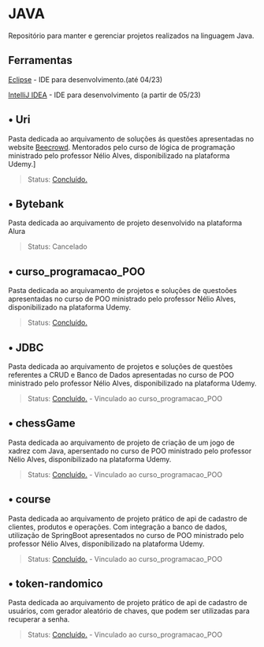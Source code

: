 # JAVA

Repositório para manter e gerenciar projetos realizados na linguagem Java.

## Ferramentas

[Eclipse](https://www.eclipse.org/downloads/) - IDE para desenvolvimento.(até 04/23)

[IntelliJ IDEA](https://www.jetbrains.com/pt-br/idea/download/#section=windows) - IDE para desenvolvimento (a partir de 05/23)

## • Uri

Pasta dedicada ao arquivamento de soluções ás questões apresentadas no website [Beecrowd](https://www.beecrowd.com.br/judge/pt). Mentorados pelo curso de lógica de programação ministrado pelo professor Nélio Alves, disponibilizado na plataforma Udemy.]

> Status: [Concluído.](https://www.udemy.com/certificate/UC-a7d0b78d-a0a6-49df-98ae-1a018a74062f/)

## • Bytebank

Pasta dedicada ao arquivamento de projeto desenvolvido na plataforma Alura

> Status: Cancelado

## • curso_programacao_POO

Pasta dedicada ao arquivamento de projetos e soluções de questoões apresentadas no curso de POO ministrado pelo professor Nélio Alves, disponibilizado na plataforma Udemy.

> Status: [Concluído.](https://www.udemy.com/certificate/UC-d948107e-e900-4fa8-a716-9c65dd546159/)

## • JDBC

Pasta dedicada ao arquivamento de projetos e soluções de questões referentes a CRUD e Banco de Dados apresentadas no curso de POO ministrado pelo professor Nélio Alves, disponibilizado na plataforma Udemy.

> Status: [Concluído.](https://github.com/pivonogueira/JAVA/tree/main/JDBC) - Vinculado ao curso_programacao_POO

## • chessGame

Pasta dedicada ao arquivamento de projeto de criação de um jogo de xadrez com Java, apersentado no curso de POO ministrado pelo professor Nélio Alves, disponibilizado na plataforma Udemy.

> Status: [Concluído.](https://github.com/pivonogueira/JAVA/tree/main/chessGame) - Vinculado ao curso_programacao_POO

## • course

Pasta dedicada ao arquivamento de projeto prático de api de cadastro de clientes, produtos e operações. Com integração a banco de dados, utilização de SpringBoot apresentados no curso de POO ministrado pelo professor Nélio Alves, disponibilizado na plataforma Udemy.

> Status: [Concluído.](https://github.com/pivonogueira/JAVA/tree/main/course) - Vinculado ao curso_programacao_POO

## • token-randomico

Pasta dedicada ao arquivamento de projeto prático de api de cadastro de usuários, com gerador aleatório de chaves, que podem ser utilizadas para recuperar a senha.

> Status: [Concluído.](https://github.com/pivonogueira/JAVA/tree/main/token-randomico) - Vinculado ao curso_programacao_POO

